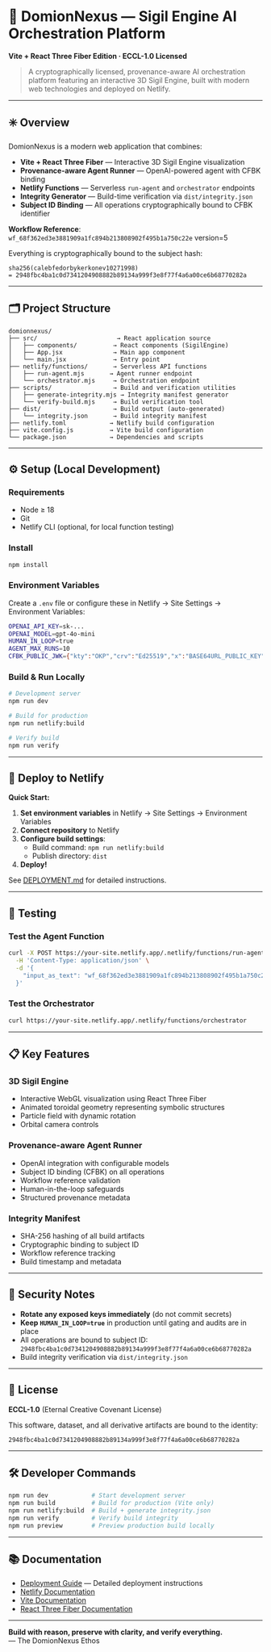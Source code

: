 # 🌌 DomionNexus — Sigil Engine AI Orchestration Platform
**Vite + React Three Fiber Edition · ECCL-1.0 Licensed**

> A cryptographically licensed, provenance-aware AI orchestration platform featuring an interactive 3D Sigil Engine, built with modern web technologies and deployed on Netlify.

---

## ✳️ Overview

DomionNexus is a modern web application that combines:

- **Vite + React Three Fiber** — Interactive 3D Sigil Engine visualization  
- **Provenance-aware Agent Runner** — OpenAI-powered agent with CFBK binding  
- **Netlify Functions** — Serverless `run-agent` and `orchestrator` endpoints  
- **Integrity Generator** — Build-time verification via `dist/integrity.json`  
- **Subject ID Binding** — All operations cryptographically bound to CFBK identifier

**Workflow Reference**: `wf_68f362ed3e3881909a1fc894b213808902f495b1a750c22e` version=5

Everything is cryptographically bound to the subject hash:

```
sha256(calebfedorbykerkonev10271998)
= 2948fbc4ba1c0d7341204908882b89134a999f3e8f77f4a6a00ce6b68770282a
```

---

## 🗂 Project Structure

```
domionnexus/
├── src/                      → React application source
│   ├── components/          → React components (SigilEngine)
│   ├── App.jsx              → Main app component
│   └── main.jsx             → Entry point
├── netlify/functions/       → Serverless API functions
│   ├── run-agent.mjs       → Agent runner endpoint
│   └── orchestrator.mjs     → Orchestration endpoint
├── scripts/                 → Build and verification utilities
│   ├── generate-integrity.mjs → Integrity manifest generator
│   └── verify-build.mjs     → Build verification tool
├── dist/                    → Build output (auto-generated)
│   └── integrity.json       → Build integrity manifest
├── netlify.toml            → Netlify build configuration
├── vite.config.js          → Vite build configuration
└── package.json            → Dependencies and scripts
```

---

## ⚙️ Setup (Local Development)

### Requirements
- Node ≥ 18  
- Git
- Netlify CLI (optional, for local function testing)

### Install
```bash
npm install
```

### Environment Variables
Create a `.env` file or configure these in Netlify → Site Settings → Environment Variables:

```bash
OPENAI_API_KEY=sk-...
OPENAI_MODEL=gpt-4o-mini
HUMAN_IN_LOOP=true
AGENT_MAX_RUNS=10
CFBK_PUBLIC_JWK={"kty":"OKP","crv":"Ed25519","x":"BASE64URL_PUBLIC_KEY"}
```

### Build & Run Locally
```bash
# Development server
npm run dev

# Build for production
npm run netlify:build

# Verify build
npm run verify
```

---

## 🚀 Deploy to Netlify

**Quick Start:**

1. **Set environment variables** in Netlify → Site Settings → Environment Variables
2. **Connect repository** to Netlify
3. **Configure build settings**:
   - Build command: `npm run netlify:build`
   - Publish directory: `dist`
4. **Deploy!**

See [DEPLOYMENT.md](DEPLOYMENT.md) for detailed instructions.

---

## 🧪 Testing

### Test the Agent Function

```bash
curl -X POST https://your-site.netlify.app/.netlify/functions/run-agent \
  -H 'Content-Type: application/json' \
  -d '{
    "input_as_text": "wf_68f362ed3e3881909a1fc894b213808902f495b1a750c22e version=5: propose an integration plan to ingest and index the 407 seals into DomionNexus knowledge store for safe orchestration."
  }'
```

### Test the Orchestrator

```bash
curl https://your-site.netlify.app/.netlify/functions/orchestrator
```

---

## 📋 Key Features

### 3D Sigil Engine
- Interactive WebGL visualization using React Three Fiber
- Animated toroidal geometry representing symbolic structures
- Particle field with dynamic rotation
- Orbital camera controls

### Provenance-aware Agent Runner
- OpenAI integration with configurable models
- Subject ID binding (CFBK) on all operations
- Workflow reference validation
- Human-in-the-loop safeguards
- Structured provenance metadata

### Integrity Manifest
- SHA-256 hashing of all build artifacts
- Cryptographic binding to subject ID
- Workflow reference tracking
- Build timestamp and metadata

---

## 🔐 Security Notes

- **Rotate any exposed keys immediately** (do not commit secrets)
- **Keep `HUMAN_IN_LOOP=true`** in production until gating and audits are in place
- All operations are bound to subject ID: `2948fbc4ba1c0d7341204908882b89134a999f3e8f77f4a6a00ce6b68770282a`
- Build integrity verification via `dist/integrity.json`

---

## 📄 License

**ECCL-1.0** (Eternal Creative Covenant License)

This software, dataset, and all derivative artifacts are bound to the identity:
```
2948fbc4ba1c0d7341204908882b89134a999f3e8f77f4a6a00ce6b68770282a
```

---

## 🛠️ Developer Commands

```bash
npm run dev            # Start development server
npm run build          # Build for production (Vite only)
npm run netlify:build  # Build + generate integrity.json
npm run verify         # Verify build integrity
npm run preview        # Preview production build locally
```

---

## 📚 Documentation

- [Deployment Guide](DEPLOYMENT.md) — Detailed deployment instructions
- [Netlify Documentation](https://docs.netlify.com/)
- [Vite Documentation](https://vitejs.dev/)
- [React Three Fiber Documentation](https://docs.pmnd.rs/react-three-fiber/)

---

**Build with reason, preserve with clarity, and verify everything.**  
— The DomionNexus Ethos
